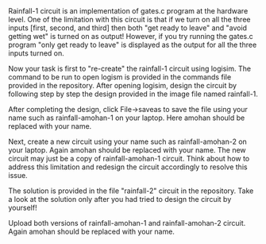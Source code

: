##

Rainfall-1 circuit is an implementation of gates.c program at the hardware level. One of the limitation with this circuit is that if we turn on all the three inputs [first, second, and third] then both "get ready to leave" and "avoid getting wet" is turned on as output! However, if you try running the gates.c program "only get ready to leave" is displayed as the output for all the three inputs turned on. 

Now your task is first to "re-create" the rainfall-1 circuit using logisim. The command to be run to open logism is provided in the commands file provided in the repository. After opening logisim, design the circuit by following step by step the design provided in the image file named rainfall-1. 

After completing the design, click File->saveas to save the file using your name such as rainfall-amohan-1 on your laptop. Here amohan should be replaced with your name. 

Next, create a new circuit using your name such as  rainfall-amohan-2 on your laptop. Again amohan should be replaced with your name. The new circuit may just be a copy of rainfall-amohan-1 circuit. Think about how to address this limitation and redesign the circuit accordingly to resolve this issue. 

The solution is provided in the file "rainfall-2" circuit in the repository. Take a look at the solution only after you had tried to design the circuit by yourself!

Upload both versions of rainfall-amohan-1 and rainfall-amohan-2 circuit. Again amohan should be replaced with your name.












